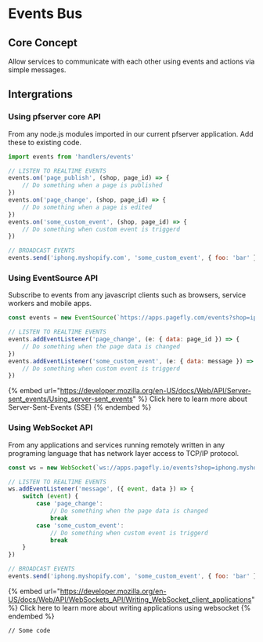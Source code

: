 # Events Bus

## Core Concept

&#x20;Allow services to communicate with each other using events and actions via simple messages.

## &#x20;Intergrations

### Using pfserver core API

From any node.js modules imported in our current pfserver application. Add these to existing code. &#x20;

```javascript
import events from 'handlers/events'

// LISTEN TO REALTIME EVENTS
events.on('page_publish', (shop, page_id) => {
    // Do something when a page is published
})
events.on('page_change', (shop, page_id) => {
    // Do something when a page is edited
})
events.on('some_custom_event', (shop, page_id) => {
    // Do something when custom event is triggerd
})

// BROADCAST EVENTS
events.send('iphong.myshopify.com', 'some_custom_event', { foo: 'bar' })

```

### Using EventSource API

Subscribe to events from any javascript clients such as browsers, service workers and mobile apps.

```javascript
const events = new EventSource(`https://apps.pagefly.com/events?shop=iphong.myshopify.com`);

// LISTEN TO REALTIME EVENTS
events.addEventListener('page_change', (e: { data: page_id }) => {
    // Do something when the page data is changed
})
events.addEventListener('some_custom_event', (e: { data: message }) => {
    // Do something when custom event is triggerd
})
```

{% embed url="https://developer.mozilla.org/en-US/docs/Web/API/Server-sent_events/Using_server-sent_events" %}
Click here to learn more about Server-Sent-Events (SSE)
{% endembed %}

### Using WebSocket API

From any applications and services running remotely written in any programing language that has  network layer access to TCP/IP protocol.

```javascript
const ws = new WebSocket(`ws://apps.pagefly.io/events?shop=iphong.myshopify.com`)

// LISTEN TO REALTIME EVENTS
ws.addEventListener('message', ({ event, data }) => {
    switch (event) {
        case 'page_change':
            // Do something when the page data is changed
            break
        case 'some_custom_event':
            // Do something when custom event is triggerd
            break
    }
})

// BROADCAST EVENTS
events.send('iphong.myshopify.com', 'some_custom_event', { foo: 'bar' })

```

{% embed url="https://developer.mozilla.org/en-US/docs/Web/API/WebSockets_API/Writing_WebSocket_client_applications" %}
Click here to learn more about writing applications using websocket
{% endembed %}

```
// Some code
```
